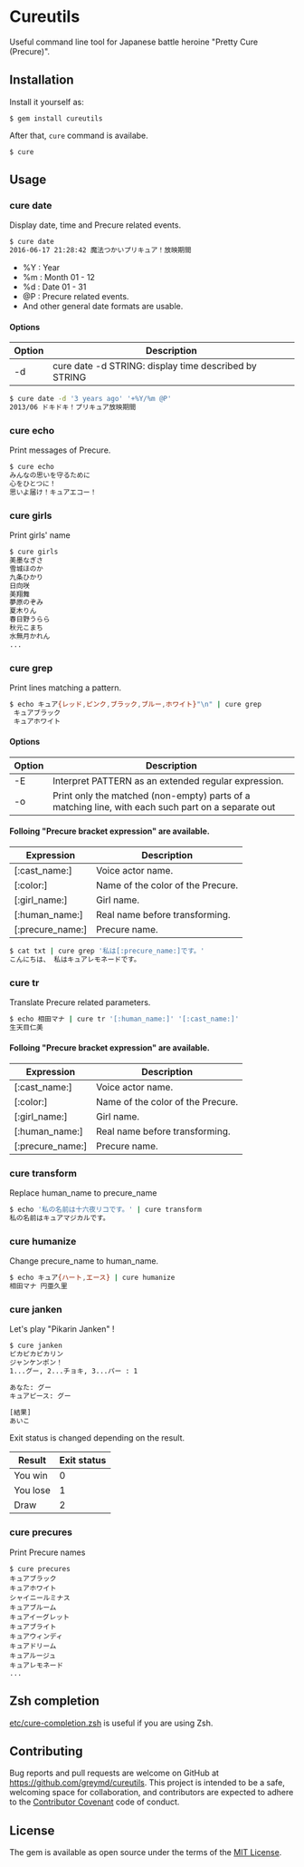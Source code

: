 
# Cureutils

Useful command line tool for Japanese battle heroine "Pretty Cure (Precure)".

## Installation

Install it yourself as:

    $ gem install cureutils


After that, `cure` command is availabe.

    $ cure

## Usage

### cure date
Display date, time and Precure related events.

```sh
$ cure date
2016-06-17 21:28:42 魔法つかいプリキュア！放映期間
```

* %Y : Year
* %m : Month 01 - 12
* %d : Date 01 - 31
* @P : Precure related events.
* And other general date formats are usable.

#### Options

 | Option | Description                                           |
 | --     | --                                                    |
 | -d     | cure date -d STRING: display time described by STRING |


```sh
$ cure date -d '3 years ago' '+%Y/%m @P'
2013/06 ドキドキ！プリキュア放映期間
```


### cure echo
Print messages of Precure.

```sh
$ cure echo
みんなの思いを守るために
心をひとつに！
思いよ届け！キュアエコー！
```

### cure girls
Print girls' name

```sh
$ cure girls
美墨なぎさ
雪城ほのか
九条ひかり
日向咲
美翔舞
夢原のぞみ
夏木りん
春日野うらら
秋元こまち
水無月かれん
...
```

### cure grep
Print lines matching a pattern.

```sh
$ echo キュア{レッド,ピンク,ブラック,ブルー,ホワイト}"\n" | cure grep
 キュアブラック
 キュアホワイト
```

#### Options

| Option | Description                                                                                        |
| --     | --                                                                                                 |
| -E     | Interpret PATTERN as an extended regular expression.                                               |
| -o     | Print only the matched (non-empty) parts of a matching line, with each such part on a separate out |


#### Folloing "Precure bracket expression" are available.

| Expression       | Description                       |
| --               | --                                |
| [:cast_name:]    | Voice actor name.                 |
| [:color:]        | Name of the color of the Precure. |
| [:girl_name:]    | Girl name.                        |
| [:human_name:]   | Real name before transforming.    |
| [:precure_name:] | Precure name.                     |


```sh
$ cat txt | cure grep '私は[:precure_name:]です。'
こんにちは、 私はキュアレモネードです。
```

### cure tr
Translate Precure related parameters.

```sh
$ echo 相田マナ | cure tr '[:human_name:]' '[:cast_name:]'
生天目仁美
```

#### Folloing "Precure bracket expression" are available.

| Expression       | Description                       |
| --               | --                                |
| [:cast_name:]    | Voice actor name.                 |
| [:color:]        | Name of the color of the Precure. |
| [:girl_name:]    | Girl name.                        |
| [:human_name:]   | Real name before transforming.    |
| [:precure_name:] | Precure name.                     |


### cure transform
Replace human_name to precure_name

```sh
$ echo '私の名前は十六夜リコです。' | cure transform
私の名前はキュアマジカルです。
```

### cure humanize
Change precure_name to human_name.

```sh
$ echo キュア{ハート,エース} | cure humanize
相田マナ 円亜久里
```

### cure janken
Let's play "Pikarin Janken" !

```sh
$ cure janken
ピカピカピカリン
ジャンケンポン！
1...グー, 2...チョキ, 3...パー : 1

あなた: グー
キュアピース: グー

[結果]
あいこ
```

Exit status is changed depending on the result.

| Result   | Exit status |
| ------   | ----------- |
| You win  | 0           |
| You lose | 1           |
| Draw     | 2           |

### cure precures
Print Precure names

```
$ cure precures
キュアブラック
キュアホワイト
シャイニールミナス
キュアブルーム
キュアイーグレット
キュアブライト
キュアウィンディ
キュアドリーム
キュアルージュ
キュアレモネード
...
```

## Zsh completion

[etc/cure-completion.zsh](etc/cure-completion.zsh) is useful if you are using Zsh.


## Contributing

Bug reports and pull requests are welcome on GitHub at https://github.com/greymd/cureutils. This project is intended to be a safe, welcoming space for collaboration, and contributors are expected to adhere to the [Contributor Covenant](http://contributor-covenant.org) code of conduct.

## License

The gem is available as open source under the terms of the [MIT License](http://opensource.org/licenses/MIT).

